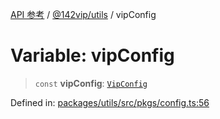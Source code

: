 [API 参考](../../../index.md) / [@142vip/utils](../index.md) / vipConfig

# Variable: vipConfig

> `const` **vipConfig**: [`VipConfig`](../classes/VipConfig.md)

Defined in: [packages/utils/src/pkgs/config.ts:56](https://github.com/142vip/core-x/blob/15d5bc9ef4bece78c0e60bdf074a2d245f625100/packages/utils/src/pkgs/config.ts#L56)

